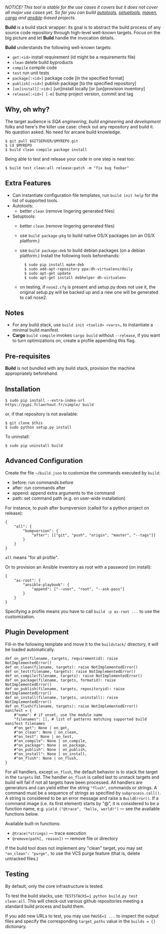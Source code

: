 *NOTICE!
This tool is stable for the use cases it covers but it does not cover all major use cases yet. So far you can build [autotools](https://www.sourceware.org/autobook), [setuptools](https://packaging.python.org), [maven](https://maven.apache.org), [cargo](http://doc.crates.io) and [ansible](http://docs.ansible.com/ansible/index.html)-based projects.*

**Build** is a build stack wrapper:
its goal is to abstract the build process of any source code repository through high-level well-known targets. Focus on the big picture and let **Build** handle the invocation details.

**Build** understands the following well-known targets:
  * `get:<id>` install requirement (id might be a requirements file)
  * `clean` delete build byproducts
  * `compile` compile code
  * `test` run unit tests
  * `package[:<id>]` package code [in the specified format]
  * `publish[:<id>]` publish package [to the specified repository]
  * `[un]install[:<id>]` [un]install locally [or [un]provision inventory]
  * `release[:<id>] [-m]` bump project version, commit and tag

Why, oh why?
------------

The target audience is _SQA engineering_, _build engineering_ and _development_ folks
and here's the killer use case: check out any repository and build it.
No question asked.
No need for arcane build knowledge.

	$ git pull $GITSERVER/$MYREPO.git
	$ cd $MYREPO
	$ build clean compile package install

Being able to test and release your code in one step is neat too:

	$ build test clean:all release:patch -m "fix bug foobar"

Extra Features
--------------

  * Can instantiate configuration file templates,
    run `build init help` for the list of supported tools.
  * Autotools:
    * better `clean` (remove lingering generated files)
  * Setuptools:
    * better `clean` (remove lingering generated files)
    * use `build package:pkg` to build native OS/X packages (on an OS/X platform.)
    * use `build package:deb` to build debian packages (on a debian platform.)
      Install the following tools beforehands:

			$ sudo pip install make-deb
			$ sudo add-apt-repository ppa:dh-virtualenv/daily
			$ sudo apt-get update
			$ sudo apt-get install debhelper dh-virtualenv

    * on testing,
      if `nose2.cfg` is present and setup.py does not use it,
      the original setup.py will be backed up and a new one will be generated to call nose2.

Notes
-----

  * For any build stack, use `build init <toolid> <vars>…` to instantiate a minimal build manifest.
  * **Cargo**
    `build compile` invokes `cargo build` without `--release`,
    if you want to turn optimizations on, create a profile appending this flag.

Pre-requisites
--------------

**Build** is not bundled with any build stack, provision the machine appropriately beforehand.

Installation
------------

	$ sudo pip install --extra-index-url https://pypi.fclaerhout.fr/simple/ build

or, if that repository is not available:

	$ git clone $this
	$ sudo python setup.py install

To uninstall:

	$ sudo pip uninstall build

Advanced Configuration
----------------------

Create the file `~/build.json` to customize the commands executed by `build`:

  * before: run commands before
  * after: run commands after
  * append: append extra arguments to the command
  * path: set command path (e.g. on user-wide installation)

For instance, to push after bumpversion (called for a python project on release):

	{
		"all": {
			"bumpversion": {
				"after": [["git", "push", "origin", "master", "--tags"]]
			}
		}
	}

`all` means "for all profile".

Or to provision an Ansible inventory as root with a password (on install):

	{
		"as-root": {
			"ansible-playbook": {
				"append": ["--user", "root", "--ask-pass"]
			}
		}
	}

Specifying a profile means you have to call `build -p as-root ...` to use the customization.

Plugin Development
------------------

Fill-in the following template and move it to the `buildstack/` directory, it will be loaded automatically.

	def on_get(filename, targets, requirementid): raise NotImplementedError()
	def on_clean(filename, targets): raise NotImplementedError()
	def on_test(filename, targets): raise NotImplementedError()
	def on_compile(filename, targets): raise NotImplementedError()
	def on_package(filename, targets, formatid): raise NotImplementedError()
	def on_publish(filename, targets, repositoryid): raise NotImplementedError()
	def on_install(filename, targets, uninstall): raise NotImplementedError()
	def on_flush(filename, targets): raise NotImplementedError()
	manifest = {
		#"name": # if unset, use the module name
		"filenames": [], # list of patterns matching supported build manifest filenames
		#"on_get": None | on_get,
		#"on_clean": None | on_clean,
		#"on_test": None | on_test,
		#"on_compile": None | on_compile,
		#"on_package": None | on_package,
		#"on_publish": None | on_publish,
		#"on_install": None | on_install,
		#"on_flush": None | on_flush,
	}

For all handlers, except `on_flush`, the default behavior is to stack the target in the `targets` list. The handler `on_flush` is called last to unstack targets and build will fail if not all targets have been processed. All handlers are generators and can yield either the string `"flush"`, commands or strings. A command must be a sequence of strings as specified by `subprocess.call()`. A string is considered to be an error message and raise a `BuildError()`. If a command image (i.e. its first element) starts by "@", it is considered to be a function name, e.g. `yield ("@trace", "hello, world!")` — see the available functions below.

Available built-in functions:
  * `@trace(*strings)` — trace execution
  * `@remove(path[, reason])` — remove file or directory

If the build tool does not implement any "clean" target, you may set `"on_clean": "purge",` to use the VCS purge feature (that is, delete untracked files.)

Testing
-------

By default, only the core infrastructure is tested.

To test the build stacks, use: `TESTSTACKS=1 python build.py test clean:all`.
This will check-out various github repositories meeting a standard build process and build them.

If you add new URLs to test, you may use `PAUSE=1 ...` to inspect the output files and specify the corresponding `target_paths` value in the `builds = {}` dictionary.
